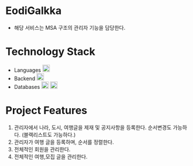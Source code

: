 
# EodiGalkka

- 해당 서비스는 MSA 구조의 관리자 기능을 담당한다.

# Technology Stack
<ul>
  <li>Languages
    <img height="20" src="https://img.shields.io/badge/java-007396?style=for-the-badge&logo=java&logoColor=white">
  </li>
  <li>Backend
    <img height="20" src="https://img.shields.io/badge/springboot-6DB33F?style=for-the-badge&logo=springboot&logoColor=white">
</li>
  <li>Databases
    <img height="20" src="https://img.shields.io/badge/MySQL-4479A1?style=for-the-badge&logo=MySQL&logoColor=white">
    <img height="20" src="https://img.shields.io/badge/MongoDB-47A248?style=for-the-badge&logo=mongodb&logoColor=white">  
  </li>
</ul>


# Project Features
1. 관리자에서 나라, 도시, 여행글을 제재 및 공지사항을 등록한다. 순서변경도 가능하다. (블랙리스트도 가능하다.)
2. 관리자가 여행 글을 등록하며, 순서를 정렬한다.
3. 전체적인 회원을 관리한다.
4. 전체적인 여행,모집 글을 관리한다.